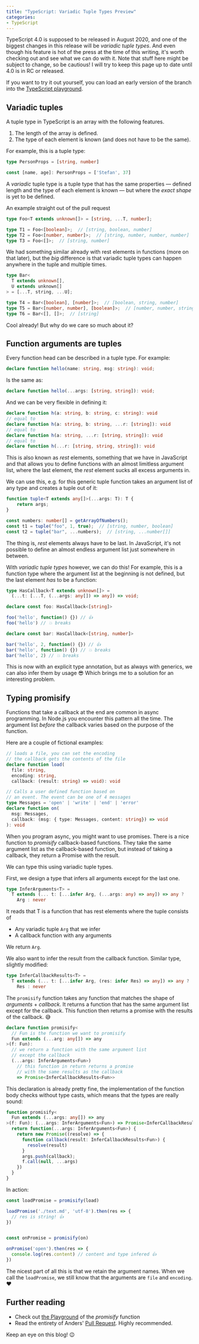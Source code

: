 ```yaml
---
title: "TypeScript: Variadic Tuple Types Preview"
categories:
- TypeScript
---
```


TypeScript 4.0 is supposed to be released in August 2020, and one of the biggest changes in this release will be *variadic tuple types*. And even though his feature is hot of the press at the time of this writing, it's worth checking out and see what we can do with it. Note that stuff here might be subject to change, so be cautious! I will try to keep this page up to date until 4.0 is in RC or released.

If you want to try it out yourself, you can load an early version of the branch into the [TypeScript playground](https://www.typescriptlang.org/play/index.html?ts=4.0.0-pr-39094-7).

## Variadic tuples

A tuple type in TypeScript is an array with the following features.

1. The length of the array is defined.
2. The type of each element is known (and does not have to be the same).

For example, this is a tuple type:

```typescript
type PersonProps = [string, number]

const [name, age]: PersonProps = ['Stefan', 37]
```

A *variadic* tuple type is a tuple type that has the same properties &mdash; defined length and the type of each element is known &mdash; but where the *exact shape* is yet to be defined.

An example straight out of the pull request

```typescript
type Foo<T extends unknown[]> = [string, ...T, number];

type T1 = Foo<[boolean]>;  // [string, boolean, number]
type T2 = Foo<[number, number]>;  // [string, number, number, number]
type T3 = Foo<[]>;  // [string, number]
```

We had something similar already with rest elements in functions (more on that later), but the *big* difference is that variadic tuple types can happen anywhere in the tuple and multiple times.

```typescript
type Bar<
  T extends unknown[],
  U extends unknown[]
> = [...T, string, ...U];

type T4 = Bar<[boolean], [number]>;  // [boolean, string, number]
type T5 = Bar<[number, number], [boolean]>;  // [number, number, string, boolean]
type T6 = Bar<[], []>;  // [string]
```

Cool already! But why do we care so much about it?

## Function arguments are tuples

Every function head can be described in a tuple type. For example:

```typescript
declare function hello(name: string, msg: string): void;
```

Is the same as:

```typescript
declare function hello(...args: [string, string]): void;
```

And we can be very flexible in defining it:

```typescript
declare function h(a: string, b: string, c: string): void
// equal to
declare function h(a: string, b: string, ...r: [string]): void
// equal to
declare function h(a: string, ...r: [string, string]): void
// equal to
declare function h(...r: [string, string, string]): void
```

This is also known as *rest* elements, something that we have in JavaScript and that allows you to define functions with an almost limitless argument list, where the last element, the *rest* element sucks all excess arguments in.

We can use this, e.g. for this generic tuple function takes an argument list of any type and creates a tuple out of it:

```typescript
function tuple<T extends any[]>(...args: T): T {
    return args;
}

const numbers: number[] = getArrayOfNumbers();
const t1 = tuple("foo", 1, true);  // [string, number, boolean]
const t2 = tuple("bar", ...numbers);  // [string, ...number[]]
```

The thing is, *rest* elements always have to be last. In JavaScript, it's not possible to define an almost endless argument list just somewhere in between.

With *variadic tuple types* however, we can do this! For example, this is a function type where the argument list at the beginning is not defined, but the last element *has* to be a function:

```typescript
type HasCallback<T extends unknown[]> =
  (...t: [...T, (...args: any[]) => any]) => void;

declare const foo: HasCallback<[string]>

foo('hello', function() {}) // 👍
foo('hello') // 💥 breaks

declare const bar: HasCallback<[string, number]>

bar('hello', 2, function() {}) // 👍
bar('hello', function() {}) // 💥 breaks
bar('hello', 2) // 💥 breaks
```

This is now with an explicit type annotation, but as always with generics, we can also infer them by usage 😎 Which brings me to a solution for an interesting problem.

## Typing promisify

Functions that take a callback at the end are common in async programming. In Node.js you encounter this pattern all the time. The argument list *before* the callback varies based on the purpose of the function. 

Here are a couple of fictional examples:

```typescript
// loads a file, you can set the encoding
// the callback gets the contents of the file
declare function load(
  file: string,
  encoding: string,
  callback: (result: string) => void): void

// Calls a user defined function based on 
// an event. The event can be one of 4 messages
type Messages = 'open' | 'write' | 'end' | 'error'
declare function on(
  msg: Messages,
  callback: (msg: { type: Messages, content: string}) => void
): void
```

When you program async, you might want to use promises. There is a nice function to *promisify* callback-based functions. They take the same argument list as the callback-based function, but instead of taking a callback, they return a Promise with the result.

We can type this using variadic tuple types.

First, we design a type that infers all arguments except for the last one.

```typescript
type InferArguments<T> =
  T extends (... t: [...infer Arg, (...args: any) => any]) => any ? 
    Arg : never
```

It reads that T is a function that has rest elements where the tuple consists of
- Any variadic tuple `Arg` that we infer
- A callback function with any arguments

We return `Arg`.

We also want to infer the result from the callback function. Similar type, slightly modified:

```typescript
type InferCallbackResults<T> = 
  T extends (... t: [...infer Arg, (res: infer Res) => any]) => any ? 
    Res : never
```

The `promisify` function takes any function that matches the shape of *arguments* + *callback*. It returns a function that has the same argument list except for the callback. This function then returns a promise with the results of the callback. 😅

```typescript
declare function promisify<
  // Fun is the function we want to promisify
  Fun extends (...arg: any[]) => any 
>(f: Fun): 
  // we return a function with the same argument list
  // except the callback
  (...args: InferArguments<Fun>) 
    // this function in return returns a promise
    // with the same results as the callback
    => Promise<InferCallbackResults<Fun>>
```

This declaration is already pretty fine, the implementation of the function body checks without type casts, which means that the types are really sound:

```typescript
function promisify<
  Fun extends (...args: any[]) => any
>(f: Fun): (...args: InferArguments<Fun>) => Promise<InferCallbackResults<Fun>> {
  return function(...args: InferArguments<Fun>) {
    return new Promise((resolve) => {
      function callback(result: InferCallbackResults<Fun>) {
        resolve(result)
      }
      args.push(callback);
      f.call(null, ...args)
    })
  }
}
```

In action:

```typescript
const loadPromise = promisify(load)

loadPromise('./text.md', 'utf-8').then(res => {
  // res is string! 👍
})


const onPromise = promisify(on)

onPromise('open').then(res => {
  console.log(res.content) // content and type infered 👍
})
```

The nicest part of all this is that we retain the argument names. When we call the `loadPromise`, we still know that the arguments are `file` and `encoding`. ❤️

## Further reading

- Check out [the Playground](https://www.typescriptlang.org/play/index.html?ts=4.0.0-pr-39094-7&ssl=45&ssc=1&pln=26&pc=1#code/C4TwDgpgBAkgdgMwgJwILIOYFcC2E7ADOAPACoB8UAvAFBRSlQQAew+AJoVABQB0-UYAC4oAbX68AlohRQASgBoeEgIaZCIlXBABKapS0gAunqoHtUAPzyoIuBABuKGjVCRYM5HIiEsAGyIySiooOgYmVg4uPgFhMQlpJGQGJW5kHxFE2TlTc2NcqEMrGztHZxoELDgAY2BJAHs4KDBkepxJQkkEEGIwgDEqiLY4TmV+NQwNQu1RE31pkBpybgQRAbgdERjeCan4JPRsPAISdfICgAVW9sIIYn2Ub18A06rySgBvMPTgLGQmyo1OqNba7EQPNCYXD4QJnPRfej0H5-Jr2ADuUCubQ6EG4aR89T8TgKCMR9EBtQaTWqKj8fgARipqgBrfHPOIQp7+WFveFhMlIglE3Hpdk6fmIgC+Evou14YCwhAAFtwaXTGSydABuGVQBC8NV+bhwfx+JSqdTismSq1QaXSmjsCDVPxqaAU4FNPz1FTsbhhBCSPwQESEYDIaQYBRhfDVersSOh8OR6P0Q0a5lbUXcpMRuAYAoOeqSdibKBFksuONwMNQb2+rE3aAhFrYzrdbj10suLuNnHcADkvAA9GxWLwcOwB0oB1hgAgALQADgHOl4wCV+DZ81Jw+HUFFUA6UDDeYwAEIaDaXG5oABZHyEFQYHzUKAD+qQOADqAAH3faIRmwP7-gOHAge+KCtMgA6Os6rrpHqVSUo0UAgmEOCEBgIgPoQT4voQqZQOmTKZjwmHYVAHyCOAIZQLh+E+Eo1bDHEp6RnahbFuwNBlhWPE0NWtaNH2txvq2NxdCA3CNOKNAidc-Yfl+q7rpucDbmYVFhEJhIQLw3oYGyBqNKxeh7lAgC8G4AsjtXnJNBAA) of the *promisify* function
- Read the entirety of Anders' [Pull Request](https://github.com/microsoft/TypeScript/pull/39094). Highly recommended.

Keep an eye on this blog! 😉


